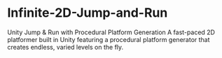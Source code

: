 # Infinite-2D-Jump-and-Run
Unity Jump &amp; Run with Procedural Platform Generation A fast-paced 2D platformer built in Unity featuring a procedural platform generator that creates endless, varied levels on the fly.

